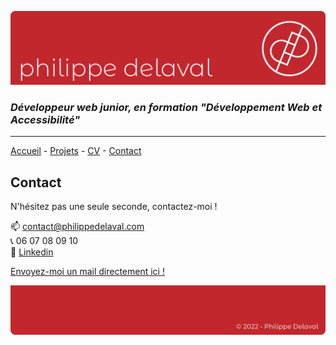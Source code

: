 ![dev picture](/images/header.png)

### *Développeur web junior, en formation "Développement Web et Accessibilité"*

---

[Accueil](README.md) -
[Projets](projets.md) -
[CV](cv.md) -
[Contact](contact.md)

## Contact

N'hésitez pas une seule seconde, contactez-moi !

:mailbox: contact@philippedelaval.com  
:telephone_receiver: 06 07 08 09 10  
:pill:  [Linkedin](https://www.linkedin.com/in/philippe-delaval/)   

[Envoyez-moi un mail directement ici !](mailto:klareg@gmail.com?subject=[GitHub]%20Message%20en%20provenance%20de%20GitHub)


![dev picture](/images/footer.png)